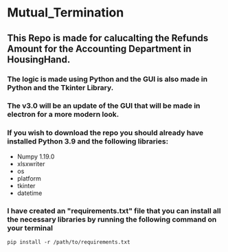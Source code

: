 # Mutual_Termination

## This Repo is made for calucalting the Refunds Amount for the Accounting Department in HousingHand.

### The logic is made using Python and the GUI is also made in Python and the Tkinter Library.
### The v3.0 will be an update of the GUI that will be made in electron for a more modern look.

### If you wish to download the repo you should already have installed Python 3.9 and the following libraries:
  * Numpy 1.19.0
  * xlsxwriter
  * os
  * platform
  * tkinter
  * datetime


### I have created an "requirements.txt" file that you can install all the necessary libraries by running the following command on your terminal

```console
pip install -r /path/to/requirements.txt
```
